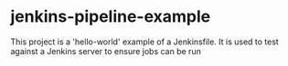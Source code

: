 # jenkins-pipeline-example

This project is a 'hello-world' example of a Jenkinsfile. It is used to test against a Jenkins server to ensure jobs can be run
